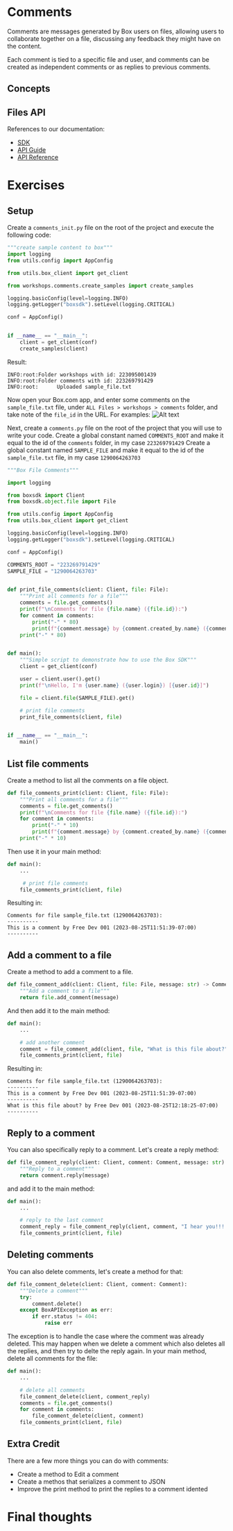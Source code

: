 # Comments
Comments are messages generated by Box users on files, allowing users to collaborate together on a file, discussing any feedback they might have on the content.

Each comment is tied to a specific file and user, and comments can be created as independent comments or as replies to previous comments.


## Concepts

## Files API
References to our documentation:
* [SDK](https://github.com/box/box-python-sdk/blob/main/docs/usage/comments.md)
* [API Guide](https://developer.box.com/guides/comments/create-comment/)
* [API Reference](https://developer.box.com/reference/resources/comment/)


# Exercises
## Setup
Create a `comments_init.py` file on the root of the project and execute the following code:
```python
"""create sample content to box"""
import logging
from utils.config import AppConfig

from utils.box_client import get_client

from workshops.comments.create_samples import create_samples

logging.basicConfig(level=logging.INFO)
logging.getLogger("boxsdk").setLevel(logging.CRITICAL)

conf = AppConfig()


if __name__ == "__main__":
    client = get_client(conf)
    create_samples(client)

```
Result:
```
INFO:root:Folder workshops with id: 223095001439
INFO:root:Folder comments with id: 223269791429
INFO:root:      Uploaded sample_file.txt
```
Now open your Box.com app, and enter some comments on the `sample_file.txt` file, under `ALL Files > workshops > comments` folder, and take note of the `file_id` in the URL.
For examples:
![Alt text](/images/comments_file.png)

Next, create a `comments.py` file on the root of the project that you will use to write your code.
Create a global constant named `COMMENTS_ROOT` and make it equal to the id of the `comments` folder, in my case `223269791429`
Create a global constant named `SAMPLE_FILE` and make it equal to the id of the `sample_file.txt` file, in my case `1290064263703`

```python
"""Box File Comments"""

import logging

from boxsdk import Client
from boxsdk.object.file import File

from utils.config import AppConfig
from utils.box_client import get_client

logging.basicConfig(level=logging.INFO)
logging.getLogger("boxsdk").setLevel(logging.CRITICAL)

conf = AppConfig()

COMMENTS_ROOT = "223269791429"
SAMPLE_FILE = "1290064263703"


def print_file_comments(client: Client, file: File):
    """Print all comments for a file"""
    comments = file.get_comments()
    print(f"\nComments for file {file.name} ({file.id}):")
    for comment in comments:
        print("-" * 80)
        print(f"{comment.message} by {comment.created_by.name} ({comment.created_at})")
    print("-" * 80)


def main():
    """Simple script to demonstrate how to use the Box SDK"""
    client = get_client(conf)

    user = client.user().get()
    print(f"\nHello, I'm {user.name} ({user.login}) [{user.id}]")

    file = client.file(SAMPLE_FILE).get()

    # print file comments
    print_file_comments(client, file)


if __name__ == "__main__":
    main()
```


## List file comments
Create a method to list all the comments on a file object.
```python
def file_comments_print(client: Client, file: File):
    """Print all comments for a file"""
    comments = file.get_comments()
    print(f"\nComments for file {file.name} ({file.id}):")
    for comment in comments:
        print("-" * 10)
        print(f"{comment.message} by {comment.created_by.name} ({comment.created_at})")
    print("-" * 10)
```
Then use it in your main method:
```python
def main():
    ...

     # print file comments
    file_comments_print(client, file)
```
Resulting in:
```
Comments for file sample_file.txt (1290064263703):
----------
This is a comment by Free Dev 001 (2023-08-25T11:51:39-07:00)
----------
```
## Add a comment to a file
Create a method to add a comment to a file.
```python
def file_comment_add(client: Client, file: File, message: str) -> Comment:
    """Add a comment to a file"""
    return file.add_comment(message)
```
And then add it to the main method:
```python
def main():
    ...

    # add another comment
    comment = file_comment_add(client, file, "What is this file about?")
    file_comments_print(client, file)
```
Resulting in:
```
Comments for file sample_file.txt (1290064263703):
----------
This is a comment by Free Dev 001 (2023-08-25T11:51:39-07:00)
----------
What is this file about? by Free Dev 001 (2023-08-25T12:18:25-07:00)
----------
```
## Reply to a comment
You can also specifically reply to a comment. Let's create a reply method:
```python
def file_comment_reply(client: Client, comment: Comment, message: str) -> Comment:
    """Reply to a comment"""
    return comment.reply(message)
```
and add it to the main method:
```python
def main():
    ...

    # reply to the last comment
    comment_reply = file_comment_reply(client, comment, "I hear you!!! This is a sample file")
    file_comments_print(client, file)
```

## Deleting comments
You can also delete comments, let's create a method for that:
```python
def file_comment_delete(client: Client, comment: Comment):
    """Delete a comment"""
    try:
        comment.delete()
    except BoxAPIException as err:
        if err.status != 404:
            raise err
```
The exception is to handle the case where the comment was already deleted.
This may happen when we delete a comment which also deletes all the replies, and then try to delte the reply again.
In your main method, delete all comments for the file:
```python
def main():
    ...

    # delete all comments
    file_comment_delete(client, comment_reply)
    comments = file.get_comments()
    for comment in comments:
        file_comment_delete(client, comment)
    file_comments_print(client, file)
```

## Extra Credit
There are a few more things you can do with comments:
* Create a method to Edit a comment
* Create a methos that serializes a comment to JSON
* Improve the print method to print the replies to a comment idented


# Final thoughts










